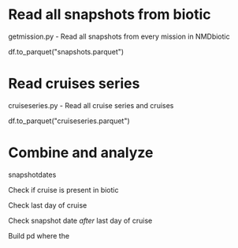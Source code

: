 # Read all snapshots from biotic

getmission.py - Read all snapshots from every mission in NMDbiotic

df.to_parquet("snapshots.parquet")

# Read cruises series

cruiseseries.py - Read all cruise series and cruises

df.to_parquet("cruiseseries.parquet")

# Combine and analyze

snapshotdates

Check if cruise is present in biotic

Check last day of cruise

Check snapshot date *after* last day of cruise

Build pd where the 
